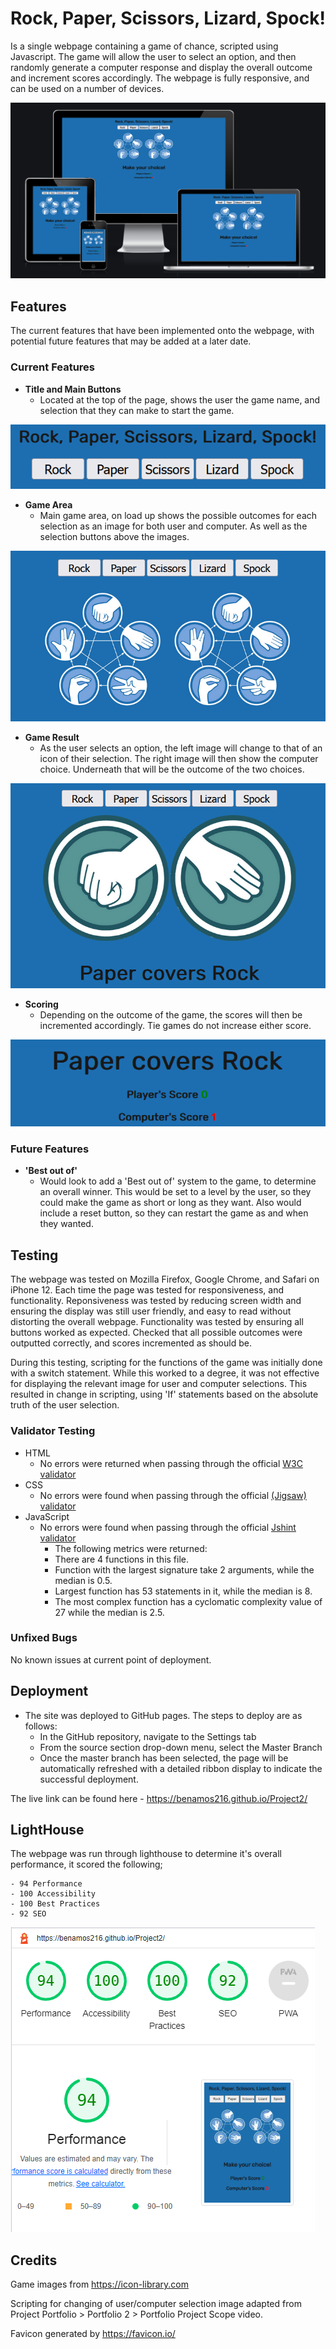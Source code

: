 # Rock, Paper, Scissors, Lizard, Spock!

Is a single webpage containing a game of chance, scripted using Javascript. The game will allow the user to select an option, and then randomly generate a computer response and display the overall outcome and increment scores accordingly. The webpage is fully responsive, and can be used on a number of devices.

![Responsive Mockup](assets/images/media/responsive.png)

## Features

The current features that have been implemented onto the webpage, with potential future features that may be added at a later date.

### Current Features

- __Title and Main Buttons__
    - Located at the top of the page, shows the user the game name, and selection that they can make to start the game.

![Title and Main Buttons](assets/images/media/Title%20%26%20Buttons.png)

- __Game Area__
    - Main game area, on load up shows the possible outcomes for each selection as an image for both user and computer. As well as the selection buttons above the images.

![Game Area](assets/images/media/gamearea.png)

- __Game Result__
    - As the user selects an option, the left image will change to that of an icon of their selection. The right image will then show the computer choice. Underneath that will be the outcome of the two choices. 

![Game Result](assets/images/media/gameresult.png)

- __Scoring__
    - Depending on the outcome of the game, the scores will then be incremented accordingly. Tie games do not increase either score.

![Scoring](assets/images/media/scorearea.png)

### Future Features

- __'Best out of'__
    - Would look to add a 'Best out of' system to the game, to determine an overall winner. This would be set to a level by the user, so they could make the game as short or long as they want. Also would include a reset button, so they can restart the game as and when they wanted.

## Testing

The webpage was tested on Mozilla Firefox, Google Chrome, and Safari on iPhone 12. Each time the page was tested for responsiveness, and functionality. Reponsiveness was tested by reducing screen width and ensuring the display was still user friendly, and easy to read without distorting the overall webpage. Functionality was tested by ensuring all buttons worked as expected. Checked that all possible outcomes were outputted correctly, and scores incremented as should be.

During this testing, scripting for the functions of the game was initially done with a switch statement. While this worked to a degree, it was not effective for displaying the relevant image for user and computer selections. This resulted in change in scripting, using 'If' statements based on the absolute truth of the user selection. 

### Validator Testing

- HTML
    - No errors were returned when passing through the official [W3C validator](https://validator.w3.org/nu/?doc=https%3A%2F%2Fbenamos216.github.io%2FProject2%2F)
- CSS
    - No errors were found when passing through the official [(Jigsaw) validator](https://jigsaw.w3.org/css-validator/validator?uri=https%3A%2F%2Fbenamos216.github.io%2FProject2%2F&profile=css3svg&usermedium=all&warning=1&vextwarning=&lang=en)
- JavaScript
    - No errors were found when passing through the official [Jshint validator](https://jshint.com/)
      - The following metrics were returned: 
      - There are 4 functions in this file.
      - Function with the largest signature take 2 arguments, while the median is 0.5.
      - Largest function has 53 statements in it, while the median is 8.
      - The most complex function has a cyclomatic complexity value of 27 while the median is 2.5.

### Unfixed Bugs

No known issues at current point of deployment.

## Deployment

- The site was deployed to GitHub pages. The steps to deploy are as follows: 
  - In the GitHub repository, navigate to the Settings tab 
  - From the source section drop-down menu, select the Master Branch
  - Once the master branch has been selected, the page will be automatically refreshed with a detailed ribbon display to indicate the successful deployment. 

The live link can be found here - https://benamos216.github.io/Project2/

## LightHouse

The webpage was run through lighthouse to determine it's overall performance, it scored the following;

    - 94 Performance
    - 100 Accessibility
    - 100 Best Practices
    - 92 SEO

![Lighthouse Score](assets/images/media/lighthouse.png)

## Credits

Game images from https://icon-library.com

Scripting for changing of user/computer selection image adapted from Project Portfolio > Portfolio 2 > Portfolio Project Scope video.

Favicon generated by https://favicon.io/
